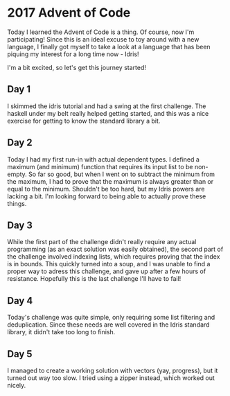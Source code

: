 # 2017 Advent of Code
Today I learned the Advent of Code is a thing. Of course, now I'm participating! Since this is an ideal excuse to toy around with a new language, I finally got myself to take a look at a language that has been piquing my interest for a long time now - Idris!

I'm a bit excited, so let's get this journey started!

## Day 1
I skimmed the idris tutorial and had a swing at the first challenge. The haskell under my belt really helped getting started, and this was a nice exercise for getting to know the standard library a bit.

## Day 2
Today I had my first run-in with actual dependent types. I defined a maximum (and minimum) function that requires its input list to be non-empty. So far so good, but when I went on to subtract the minimum from the maximum, I had to prove that the maximum is always greater than or equal to the minimum. Shouldn't be too hard, but my Idris powers are lacking a bit. I'm looking forward to being able to actually prove these things.

## Day 3
While the first part of the challenge didn't really require any actual programming (as an exact solution was easily obtained), the second part of the challenge involved indexing lists, which requires proving that the index is in bounds. This quickly turned into a soup, and I was unable to find a proper way to adress this challenge, and gave up after a few hours of resistance. Hopefully this is the last challenge I'll have to fail!

## Day 4
Today's challenge was quite simple, only requiring some list filtering and deduplication. Since these needs are well covered in the Idris standard library, it didn't take too long to finish.

## Day 5
I managed to create a working solution with vectors (yay, progress), but it turned out way too slow. I tried using a zipper instead, which worked out nicely.
